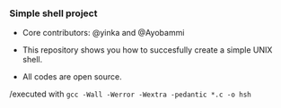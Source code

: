 ### Simple shell project

* Core contributors: @yinka and @Ayobammi

* This repository shows you how to succesfully create a simple UNIX shell.

* All codes are open source.

/executed with
`gcc -Wall -Werror -Wextra -pedantic *.c -o hsh`

